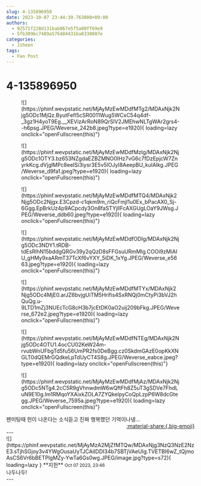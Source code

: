 ```yaml
---
slug: 4-135896950
date: 2023-10-07 23:44:39.763000+09:00
authors:
  - 92571f228d131bab067e5f5a00ff69e9
  - 5fb309bc7489a576484431ba8338807e
categories:
  - Jiheon
tags:
  - Fan Post
---
```


# 4-135896950

<div class="post-container" markdown="1">
<div class="content-container md-sidebar__scrollwrap" markdown="1">


<figure markdown="1">
![](https://phinf.wevpstatic.net/MjAyMzEwMDdfMTg2/MDAxNjk2Njg5ODc1MjQz.ByutFefl5cSR0011Wug5WCxC54q4df-_3gz1H4yoT9Eg.__XEVizArRoN89QrSlV2JMEhwNLTgWAr2grs4--h6psg.JPEG/Weverse_242b8.jpeg?type=e1920){ loading=lazy onclick="openFullscreen(this)"}
</figure>

<figure markdown="1">
![](https://phinf.wevpstatic.net/MjAyMzEwMDdfMzIg/MDAxNjk2Njg5ODc1OTY3.bz653NZgdaEZBZMNO0IHz7vG6c7fDzEpjcW7ZnyrkKcg.dVjglMPc8eeISi3iysr3E5v5lOJyI8AeepBU_kulAlkg.JPEG/Weverse_d9fa1.jpeg?type=e1920){ loading=lazy onclick="openFullscreen(this)"}
</figure>

<figure markdown="1">
![](https://phinf.wevpstatic.net/MjAyMzEwMDdfMTQ4/MDAxNjk2Njg5ODc2Njgx.E3Cpzd-c1qkm9m_riQcFmjl1u0Ex_bPacAX0_Sj-6Ggg.EpBrkUz4p9ACpcdy3On8faSTYjIlFcAXGUgLOaY9JWsg.JPEG/Weverse_ddb60.jpeg?type=e1920){ loading=lazy onclick="openFullscreen(this)"}
</figure>

<figure markdown="1">
![](https://phinf.wevpstatic.net/MjAyMzEwMDdfODIg/MDAxNjk2Njg5ODc3NDY1.tRDB-tdEsRlhN15bddgQRGv39y2qQzD8sFFGsuURmMIg.COOi9zMiAIU_gHMy9xaARmT37TcXf6vYXY_5iDK_1xYg.JPEG/Weverse_e5663.jpeg?type=e1920){ loading=lazy onclick="openFullscreen(this)"}
</figure>

<figure markdown="1">
![](https://phinf.wevpstatic.net/MjAyMzEwMDdfMTYx/MDAxNjk2Njg5ODc4MjE0.arJZ6bvjgUiTM5Hrifis4SxRNQj0mCtyPi3bVJ2hQuQg.u-9LTD1mZj3NUEcTcG8cH3b7jcEtDK0aO2uij209bFkg.JPEG/Weverse_672e2.jpeg?type=e1920){ loading=lazy onclick="openFullscreen(this)"}
</figure>

<figure markdown="1">
![](https://phinf.wevpstatic.net/MjAyMzEwMDdfNTEg/MDAxNjk2Njg5ODc4OTU1.4ocCU02KeW24m-rvubWnUFbgTd5fu56UmPR2fs0DeBgg.cz0SkdmGAzE0opKkXNGLT0dQEMrGQdkeLpTdUyCT4S8g.JPEG/Weverse_eabce.jpeg?type=e1920){ loading=lazy onclick="openFullscreen(this)"}
</figure>

<figure markdown="1">
![](https://phinf.wevpstatic.net/MjAyMzEwMDdfMjAz/MDAxNjk2Njg5ODc5NTg4.2cC5R9gVhnwdmW6wQftFh8Z5uT3gSDVe7FhdLuN9E10g.Im1RMqoYXAixkZOLA7ZYQkelpyCoQpLzpP6W8dcGtegg.JPEG/Weverse_7595a.jpeg?type=e1920){ loading=lazy onclick="openFullscreen(this)"}
</figure>
팬미팅때 헌이 나온다는 소식듣고 진짜 행복했던 기억이나넹...

</div>
</div>

<div style="text-align: right;" markdown="1">
<a href="https://weverse.io/fromis9/fanpost/4-135896950" style="text-align: right;">:material-share:{.big-emoji}</a>
</div>
---

<div class="comments-container md-sidebar__scrollwrap" markdown="1">
<div class="comment" markdown="1">
<div class='id-container' markdown="1">
![](https://phinf.wevpstatic.net/MjAyMzA2MjZfMTQw/MDAxNjg3NzQ3NzE2NzE3.sTjhSGjoy3v4YWgOusaUyTJCAiIDDI34b7SBTjVAeUIg.TVETBI6wZ_tQjmoAsCS6Vr6bBETPlgMZy-YwTa6Gs0wg.JPEG/image.jpg?type=s72){ loading=lazy }
**<span class="artist">지헌</span>** <small>Oct 07 2023, 23:46</small><br>
</div>
<div class='comment-body' markdown="1">
나두나두!
</div>
</div>
</div>
---

